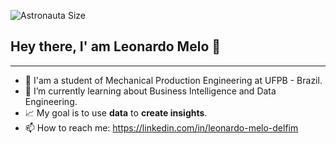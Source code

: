 ![Astronauta Size](https://user-images.githubusercontent.com/46456284/116629549-db1f1c80-a927-11eb-8bcb-d41370f3d778.jpg)

## Hey there, I' am Leonardo Melo 👋
***

- 🔭 I'am a student of Mechanical Production Engineering at UFPB - Brazil.
- 🌱 I’m currently learning about Business Intelligence and Data Engineering.
- :chart_with_upwards_trend: My goal is to use **data** to **create insights**. 
- 📫 How to reach me: https://linkedin.com/in/leonardo-melo-delfim


<!----Here are some ideas to get you started:

<!---- 🔭 I’m currently working on ...-->
<!---  👯 I’m looking to collaborate on ...
- 🤔 I’m looking for help with ...
- 💬 Ask me about ... -->

<!-- 
- 😄 Pronouns: ...
- ⚡ Fun fact: ...
-->
